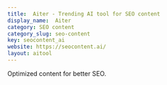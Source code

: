 ```yaml
---
title:  Aiter - Trending AI tool for SEO content
display_name:  Aiter
category: SEO content
category_slug: seo-content
key: seocontent_ai
website: https://seocontent.ai/
layout: aitool
---
```


Optimized content for better SEO.
